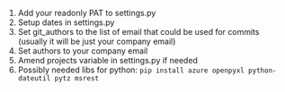 1. Add your readonly PAT to settings.py
1. Setup dates in settings.py
1. Set git_authors to the list of email that could be used for commits (usually it will be just your company email)
1. Set authors to your company email
1. Amend projects variable in settings.py if needed
1. Possibly needed libs for python: ```pip install azure openpyxl python-dateutil pytz msrest```
